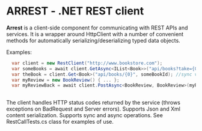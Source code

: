 # ARREST - .NET REST client

**Arrest** is a client-side component for communicating with REST APIs and services. It is a wrapper around HttpClient with a number of convenient methods for automatically serializing/deserializing typed data objects. 

Examples: 
```c#
  var client = new RestClient("http://www.bookstore.com");
  var someBooks = await client.GetAsync<IList<Book>>("api/books?take={0}", 10);
  var theBook = client.Get<Book>("api/books/{0}", someBookId); //sync version
  var myReview = new BookReview() { ... };
  var myReviewBack = await client.PostAsync<BookReview, BookReview>(myReview, "api/user/reviews");
  
```
The client handles HTTP status codes returned by the service (throws exceptions on BadRequest and Server errors).
Supports Json and Xml content serialization. Supports sync and async operations. 
See RestCallTests.cs class for examples of use. 


